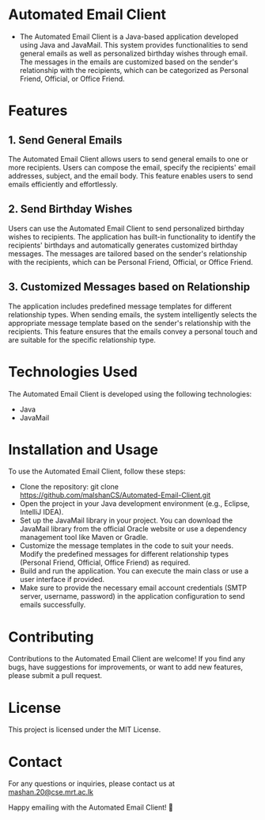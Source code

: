 # Automated Email Client
- The Automated Email Client is a Java-based application developed using Java and JavaMail. This system provides functionalities to send general emails as well as personalized birthday wishes through email. The messages in the emails are customized based on the sender's relationship with the recipients, which can be categorized as Personal Friend, Official, or Office Friend.

# Features
## 1. Send General Emails
The Automated Email Client allows users to send general emails to one or more recipients. Users can compose the email, specify the recipients' email addresses, subject, and the email body. This feature enables users to send emails efficiently and effortlessly.

## 2. Send Birthday Wishes
Users can use the Automated Email Client to send personalized birthday wishes to recipients. The application has built-in functionality to identify the recipients' birthdays and automatically generates customized birthday messages. The messages are tailored based on the sender's relationship with the recipients, which can be Personal Friend, Official, or Office Friend.

## 3. Customized Messages based on Relationship
The application includes predefined message templates for different relationship types. When sending emails, the system intelligently selects the appropriate message template based on the sender's relationship with the recipients. This feature ensures that the emails convey a personal touch and are suitable for the specific relationship type.

# Technologies Used
The Automated Email Client is developed using the following technologies:
- Java
- JavaMail
  
# Installation and Usage
To use the Automated Email Client, follow these steps:

- Clone the repository: git clone https://github.com/malshanCS/Automated-Email-Client.git
- Open the project in your Java development environment (e.g., Eclipse, IntelliJ IDEA).
- Set up the JavaMail library in your project. You can download the JavaMail library from the official Oracle website or use a dependency management tool like Maven or Gradle.
- Customize the message templates in the code to suit your needs. Modify the predefined messages for different relationship types (Personal Friend, Official, Office Friend) as required.
- Build and run the application. You can execute the main class or use a user interface if provided.
- Make sure to provide the necessary email account credentials (SMTP server, username, password) in the application configuration to send emails successfully.

# Contributing
Contributions to the Automated Email Client are welcome! If you find any bugs, have suggestions for improvements, or want to add new features, please submit a pull request.

# License
This project is licensed under the MIT License.

# Contact
For any questions or inquiries, please contact us at mashan.20@cse.mrt.ac.lk

Happy emailing with the Automated Email Client! 📧
